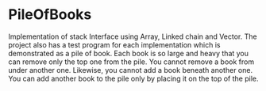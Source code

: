 # PileOfBooks
Implementation of stack Interface using Array, Linked chain and Vector.
The project also has a test program for each implementation which is demonstrated as a pile of book. 
Each book is so large and heavy that you can remove only the top one from the pile.
You cannot remove a book from under another one. 
Likewise, you cannot add a book beneath another one. 
You can add another book to the pile only by placing it on the top of the pile.
